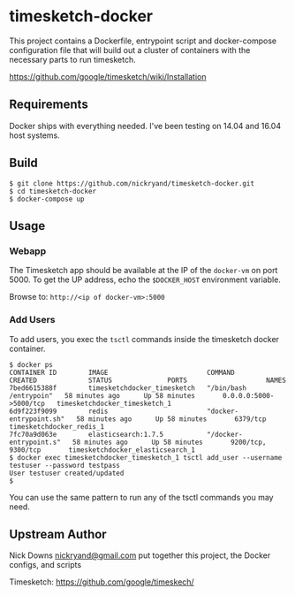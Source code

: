 timesketch-docker
=================

This project contains a Dockerfile, entrypoint script and docker-compose configuration file that will
build out a cluster of containers with the necessary parts to run timesketch.

https://github.com/google/timesketch/wiki/Installation

Requirements
------------

Docker ships with everything needed. I've been testing on 14.04 and 16.04 host systems.

Build
-----
```
$ git clone https://github.com/nickryand/timesketch-docker.git
$ cd timesketch-docker
$ docker-compose up
```

Usage
-----

### Webapp
The Timesketch app should be available at the IP of the `docker-vm` on port 5000. To get the UP address, echo
the `$DOCKER_HOST` environment variable.

Browse to: `http://<ip of docker-vm>:5000`

### Add Users

To add users, you exec the `tsctl` commands inside the timesketch docker container. 
```
$ docker ps
CONTAINER ID        IMAGE                         COMMAND                  CREATED             STATUS              PORTS                    NAMES
7bed6615388f        timesketchdocker_timesketch   "/bin/bash /entrypoin"   58 minutes ago      Up 58 minutes       0.0.0.0:5000->5000/tcp   timesketchdocker_timesketch_1
6d9f223f9099        redis                         "docker-entrypoint.sh"   58 minutes ago      Up 58 minutes       6379/tcp                 timesketchdocker_redis_1
7fc70a9d063e        elasticsearch:1.7.5           "/docker-entrypoint.s"   58 minutes ago      Up 58 minutes       9200/tcp, 9300/tcp       timesketchdocker_elasticsearch_1
$ docker exec timesketchdocker_timesketch_1 tsctl add_user --username testuser --password testpass
User testuser created/updated
$
```
You can use the same pattern to run any of the tsctl commands you may need.

Upstream Author
------

Nick Downs <nickryand@gmail.com> put together this project, the Docker configs, and scripts

Timesketch: https://github.com/google/timeskech/
